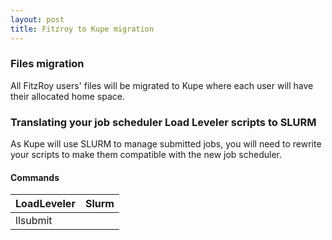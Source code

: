 ```yaml
---
layout: post
title: Fitzroy to Kupe migration
---
```



### Files migration

All FitzRoy users' files  will be migrated to Kupe where each user will have their allocated home space.

### Translating your job scheduler Load Leveler scripts to SLURM

As Kupe will use SLURM to manage submitted jobs, you will need to rewrite your scripts to make them compatible with the new job scheduler.

#### Commands

| LoadLeveler                                       |  Slurm                                          |
|---------------------------------------------------|-------------------------------------------------|
| llsubmit <script>                                 | sbatch <script>                                 |
| llcancel <job_id>                                 | scancel <job_id>                                |
| llq -u <user_name>                                | squeue -u <user_name>                           |

#### Script directives                                                                                 

| LoadLeveler                                       | Slurm                                           |
|---------------------------------------------------|-------------------------------------------------|
| #@ job_name = <job_name>                          | #SBATCH -J <job_name>                           |
| #@ account_no = <account_no>                      | #SBATCH -A <account_no>                         |
| #@ wall_clock_limit = <hh:mm:ss>                  | #SBATCH -t <hh:mm:ss>                           |
| #@ output = <output_file>                         | #SBATCH -o <output_file>                        |
| #@ error = <error_file>                           | #SBATCH -e <error_file>                         |
| #@ class = <partition>                            | #SBTACH -q <partition>                          |
| #@ resources = ConsumableMemory(<mem>gb)          | #SBTACH --mem-per-cpu=<mem>gb                   |
| #@ nodes = <no_nodes>                             | #SBATCH -N <no_nodes>                           |                  
| #@ tasks_per_node = <no_ranks>                    | #SBATCH --tasks-per-node = <no_ranks>           |
| #@ parallel_threads = <no_threads>                | #SBATCH --cpus-per-task = <no_threads>          |
| #@ node_usage = not_shared                        | #SBATCH --exclusive                             |
| #@ network.MPI = <mpi_settings>                   | NA                                              |
| #@ job_type = parallel                            | NA                                              |       
| #@ queue                                          | NA                                              |


#### Environment variables                                                                               

| LoadLeveler                                       | Slurm                                           |
|---------------------------------------------------|-------------------------------------------------|
| $LOADL_STEP_INITDIR                               | $SLURM_SUMBIT_DIR                               |
| $LOADL_PROCESSOR_LIST                             | $SLURM_JOB_NODELIST                             |

#### mpiexec command

| Fitzroy                                           | Slurm                                           |
|---------------------------------------------------|-------------------------------------------------|
| poe                                               | srun                                            |


